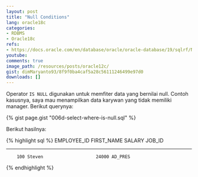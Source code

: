 ```yaml
---
layout: post
title: "Null Conditions"
lang: oracle18c
categories:
- RDBMS
- Oracle18c
refs: 
- https://docs.oracle.com/en/database/oracle/oracle-database/19/sqlrf/Null-Conditions.html#GUID-657F2BA6-5687-4A00-8C2F-57515FD2DAEB
youtube: 
comments: true
image_path: /resources/posts/oracle12c/
gist: dimMaryanto93/8f9f0ba4caf5a28c56111246499e97d0
downloads: []
---
```


Operator `IS NULL` digunakan untuk memfiter data yang bernilai null. Contoh kasusnya, saya mau menampilkan data karywan yang tidak memiliki manager. Berikut querynya:

{% gist page.gist "006d-select-where-is-null.sql" %}

Berikut hasilnya:

{% highlight sql %}
EMPLOYEE_ID FIRST_NAME               SALARY JOB_ID
----------- -------------------- ---------- ----------
        100 Steven                    24000 AD_PRES
{% endhighlight %}
